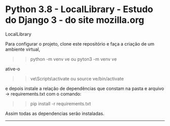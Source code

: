 # Python 3.8 - LocalLibrary - Estudo do Django 3 - do site mozilla.org

LocalLibrary

Para configurar o projeto, clone este repositório e faça a criação de um ambiente virtual, 

>> python -m venv ve
ou
>> pyton3 -m venv ve

ative-o 

>> ve\Scripts\activate 
ou 
>> source ve/bin/activate

e depois instale a relação de dependências que constam na pasta e arquivo -> requirements.txt com o comando: 

>> pip install -r requirements.txt

Assim todas as dependencias serão instaladas.

---


